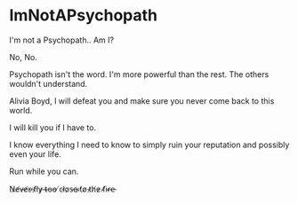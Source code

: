 # ImNotAPsychopath
I'm not a Psychopath.. Am I?


No, No.

Psychopath isn't the word.
I'm more powerful than the rest. The others wouldn't understand. 


Alivia Boyd, I will defeat you and make sure you never come back to this world.

I will kill you if I have to.

I know everything I need to know to simply ruin your reputation and possibly even your life.

Run while you can.

N̷e̸v̶e̸r̶ ̷f̷l̸y̷ ̶t̴o̵o̵ ̸c̴l̸o̷s̵e̴ ̷t̸o̸ ̵t̷h̸e̷ ̴f̸i̴r̶e̵
